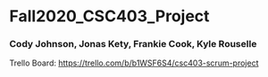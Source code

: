 # Fall2020_CSC403_Project

### Cody Johnson, Jonas Kety, Frankie Cook, Kyle Rouselle

Trello Board: https://trello.com/b/b1WSF6S4/csc403-scrum-project
